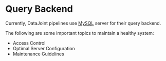 # Query Backend

Currently, DataJoint pipelines use [MySQL](https://www.mysql.com/why-mysql/) server for
their query backend.

The following are some important topics to maintain a healthy system:

- Access Control
- Optimal Server Configuration
- Maintenance Guidelines
